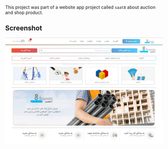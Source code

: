 This project was part of a website app project called `saat8` about auction and shop product.
## Screenshot
![picture](public/s8.jpg)